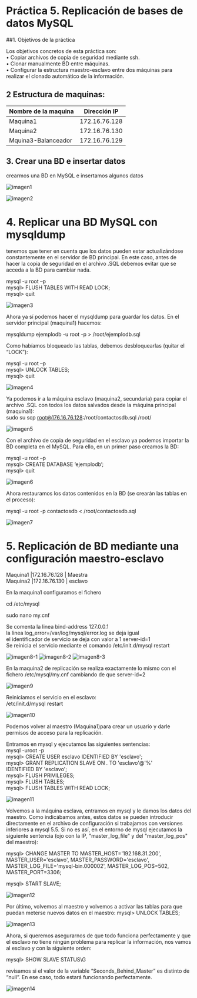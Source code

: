 # Práctica 5. Replicación de bases de datos MySQL

##1. Objetivos de la práctica

Los objetivos concretos de esta práctica son:  
• Copiar archivos de copia de seguridad mediante ssh.  
• Clonar manualmente BD entre máquinas.  
• Configurar la estructura maestro-esclavo entre dos máquinas para realizar el
clonado automático de la información.

## 2 Estructura de  maquinas:

Nombre de la maquina | Dirección IP
-----------| -------------
Maquina1 |172.16.76.128
Maquina2 |172.16.76.130
Mquina3-Balanceador |172.16.76.129

## 3. Crear una BD e insertar datos

 crearmos una BD en MySQL e insertamos algunos datos

![imagen1](https://github.com/moulayrchid/swap1516/blob/master/practica5/imagen1.png)

![imagen2](https://github.com/moulayrchid/swap1516/blob/master/practica5/imagen2.png)


# 4. Replicar una BD MySQL con mysqldump
 tenemos que tener en cuenta que los datos pueden estar actualizándose constantemente en el servidor de BD principal. En este caso,
antes de hacer la copia de seguridad en el archivo .SQL debemos evitar que se acceda a la BD para cambiar nada.

mysql -u root –p  
mysql> FLUSH TABLES WITH READ LOCK;  
mysql> quit  

![imagen3](https://github.com/moulayrchid/swap1516/blob/master/practica5/imagen3.png)

Ahora ya sí podemos hacer el mysqldump para guardar los datos. En el servidor principal (maquina1) hacemos:  

mysqldump ejemplodb -u root -p > /root/ejemplodb.sql

Como habíamos bloqueado las tablas, debemos desbloquearlas (quitar el “LOCK”):  

mysql -u root –p  
mysql> UNLOCK TABLES;  
mysql> quit  

![imagen4](https://github.com/moulayrchid/swap1516/blob/master/practica5/imagen4.png)

Ya podemos ir a la máquina esclavo (maquina2, secundaria) para copiar el archivo
.SQL con todos los datos salvados desde la máquina principal (maquina1):  
sudo su
scp root@176.16.76.128:/root/contactosdb.sql /root/

![imagen5](https://github.com/moulayrchid/swap1516/blob/master/practica5/imagen5.png)

Con el archivo de copia de seguridad en el esclavo ya podemos importar la BD completa en el MySQL. Para ello, en un primer paso creamos la BD:  

mysql -u root –p  
mysql> CREATE DATABASE ‘ejemplodb’;  
mysql> quit  

![imagen6](https://github.com/moulayrchid/swap1516/blob/master/practica5/imagen6.png)

Ahora restauramos los datos contenidos en la BD (se crearán las tablas en el proceso):  

mysql -u root -p contactosdb < /root/contactosdb.sql

![imagen7](https://github.com/moulayrchid/swap1516/blob/master/practica5/imagen7.png)


# 5. Replicación de BD mediante una configuración maestro-esclavo

Maquina1 |172.16.76.128 | Maestra  
Maquina2 |172.16.76.130 | esclavo  

En la maquina1 configuramos el fichero  

cd /etc/mysql

sudo nano my.cnf

Se comenta la linea bind-address 127.0.0.1  
 la linea log_error=/var/log/mysql/error.log se deja igual  
 el identificador de servicio se deja con valor a 1 server-id=1  
Se reinicia el servicio mediante el comando /etc/init.d/mysql restart  

![imagen8-1](https://github.com/moulayrchid/swap1516/blob/master/practica5/imagen8-1.png)
![imagen8-2](https://github.com/moulayrchid/swap1516/blob/master/practica5/imagen8-2.png)
![imagen8-3](https://github.com/moulayrchid/swap1516/blob/master/practica5/imagen8-3.png)

En la maquina2 de replicación se realiza exactamente lo mismo con el fichero /etc/mysql/my.cnf cambiando de que server-id=2

![imagen9](https://github.com/moulayrchid/swap1516/blob/master/practica5/imagen9.png)

Reiniciamos el servicio en el esclavo:  
/etc/init.d/mysql restart  

![imagen10](https://github.com/moulayrchid/swap1516/blob/master/practica5/imagen10.png)


Podemos volver al maestro (Maquina1)para crear un usuario y darle permisos de acceso para la replicación.

Entramos en mysql y ejecutamos las siguientes sentencias:  
mysql -uroot -p  
mysql> CREATE USER esclavo IDENTIFIED BY 'esclavo';  
mysql> GRANT REPLICATION SLAVE ON *.* TO 'esclavo'@'%'  
IDENTIFIED BY 'esclavo';  
mysql> FLUSH PRIVILEGES;  
mysql> FLUSH TABLES;  
mysql> FLUSH TABLES WITH READ LOCK;  

![imagen11](https://github.com/moulayrchid/swap1516/blob/master/practica5/imagen11.png)

Volvemos a la máquina esclava, entramos en mysql y le damos los datos del maestro.
Como indicábamos antes, estos datos se pueden introducir directamente en el archivo
de configuración si trabajamos con versiones inferiores a mysql 5.5. Si no es así, en el
entorno de mysql ejecutamos la siguiente sentencia (ojo con la IP, "master_log_file" y
del "master_log_pos" del maestro):  

mysql> CHANGE MASTER TO MASTER_HOST='192.168.31.200',  
MASTER_USER='esclavo', MASTER_PASSWORD='esclavo',  
MASTER_LOG_FILE='mysql-bin.000002', MASTER_LOG_POS=502,  
MASTER_PORT=3306;  

mysql> START SLAVE;  

![imagen12](https://github.com/moulayrchid/swap1516/blob/master/practica5/imagen12.png)

Por último, volvemos al maestro y volvemos a activar las tablas para que puedan meterse nuevos datos en el maestro:
mysql> UNLOCK TABLES;  

![imagen13](https://github.com/moulayrchid/swap1516/blob/master/practica5/imagen13.png)

Ahora, si queremos asegurarnos de que todo funciona perfectamente y que el esclavo no tiene ningún problema para replicar la información, nos vamos al esclavo y con la siguiente orden:  

mysql> SHOW SLAVE STATUS\G  

revisamos si el valor de la variable “Seconds_Behind_Master” es distinto de “null”. En
ese caso, todo estará funcionando perfectamente.

![imagen14](https://github.com/moulayrchid/swap1516/blob/master/practica5/imagen14.png)









